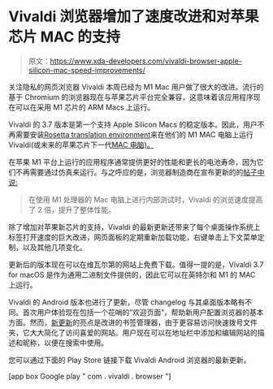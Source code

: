 # Vivaldi 浏览器增加了速度改进和对苹果芯片 MAC 的支持

> 原文：<https://www.xda-developers.com/vivaldi-browser-apple-silicon-mac-speed-improvements/>

关注隐私的网页浏览器 Vivaldi 本周已经为 M1 Mac 用户做了很大的改进。流行的基于 Chromium 的浏览器现在与苹果芯片平台完全兼容，这意味着该应用程序现在可以在采用 M1 芯片的 ARM Macs 上运行。

Vivaldi 的 3.7 版本是第一个支持 Apple Silicon Macs 的稳定版本。因此，用户不再需要安装[Rosetta translation environment](https://support.apple.com/en-us/HT211861)来在他们的 M1 MAC 电脑上运行 Vivaldi(或未来的苹果芯片下一代[MAC 电脑)。](https://www.xda-developers.com/apple-silicon-chips-desktop-beating-performance-coming-soon/)

在苹果 M1 平台上运行的应用程序通常提供更好的性能和更长的电池寿命，因为它们不再需要通过仿真来运行。与之呼应的是，浏览器制造商在宣布更新的的[帖子中说:](https://vivaldi.com/press/vivaldi-fires-up-performance/)

> 在使用 M1 处理器的 Mac 电脑上进行内部测试时，Vivaldi 的浏览速度提高了 2 倍，提升了整体性能。

除了增加对苹果新芯片的支持，Vivaldi 的最新更新还带来了每个桌面操作系统上标签打开速度的巨大改进，网页面板的定期重新加载功能，右键单击上下文菜单定制，以及其他几项变化。

更新后的版本现在可以在维瓦尔第的网站上免费下载。值得一提的是，Vivaldi 3.7 for macOS 是作为通用二进制文件提供的，因此它可以在英特尔和 M1 的 MAC 上运行。

Vivaldi 的 Android 版本也进行了更新，尽管 changelog 与其桌面版本略有不同。首次用户体验现在包括一个花哨的“欢迎页面”，帮助新用户配置浏览器的基本方面。然而，[新更新](https://vivaldi.com/press/new-vivaldi-on-android-organized/)的亮点是改进的书签管理器，由于更容易访问快速拨号文件夹，它大大简化了访问喜爱的网站。用户现在可以在地址栏中添加和编辑网站的描述和昵称，以便在搜索中使用。

您可以通过下面的 Play Store 链接下载 Vivaldi Android 浏览器的最新更新。

[app box Google play " com . vivaldi . browser "]